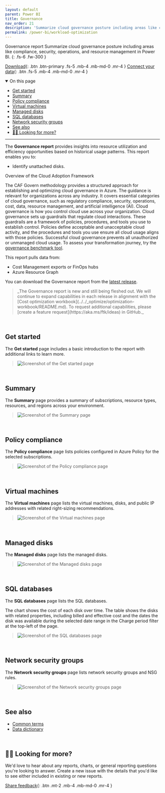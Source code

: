 ```yaml
---
layout: default
parent: Power BI
title: Governance
nav_order: 21
description: 'Summarize cloud governance posture including areas like compliance, security, operations, and resource management in Power BI.'
permalink: /power-bi/workload-optimization
---
```


<span class="fs-9 d-block mb-4">Governance report</span>
Summarize cloud governance posture including areas like compliance, security, operations, and resource management in Power BI.
{: .fs-6 .fw-300 }

[Download](https://github.com/microsoft/finops-toolkit/releases/latest/download/Governance.pbix){: .btn .btn-primary .fs-5 .mb-4 .mb-md-0 .mr-4 }
[Connect your data](./README.md#-connect-to-your-data){: .btn .fs-5 .mb-4 .mb-md-0 .mr-4 }

<details open markdown="1">
   <summary class="fs-2 text-uppercase">On this page</summary>

- [Get started](#get-started)
- [Summary](#summary)
- [Policy compliance](#policy-compliance)
- [Virtual machines](#virtual-machines)
- [Managed disks](#managed-disks)
- [SQL databases](#sql-databases)
- [Network security groups](#network-security-groups)
- [See also](#see-also)
- [🙋‍♀️ Looking for more?](#️-looking-for-more)

</details>

---

The **Governance report** provides insights into resource utilization and efficiency opportunities based on historical usage patterns. This report enables you to:

- Identify unattached disks.


Overview of the Cloud Adoption Framework

The CAF Govern methodology provides a structured approach for establishing and optimizing cloud governance in Azure. The guidance is relevant for organizations across any industry. It covers essential categories of cloud governance, such as regulatory compliance, security, operations, cost, data, resource management, and artificial intelligence (AI).
Cloud governance is how you control cloud use across your organization. Cloud governance sets up guardrails that regulate cloud interactions. These guardrails are a framework of policies, procedures, and tools you use to establish control. Policies define acceptable and unacceptable cloud activity, and the procedures and tools you use ensure all cloud usage aligns with those policies. Successful cloud governance prevents all unauthorized or unmanaged cloud usage.
To assess your transformation journey, try the [governance benchmark tool](https://learn.microsoft.com/assessments/b1891add-7646-4d60-a875-32a4ab26327e/?WT.mc_id=FinOpsToolkit).


This report pulls data from:

- Cost Management exports or FinOps hubs
- Azure Resource Graph

You can download the Governance report from the [latest release](https://github.com/microsoft/finops-toolkit/releases).

<blockquote class="note" markdown="1">
_The Governance report is new and still being fleshed out. We will continue to expand capabilities in each release in alignment with the [Cost optimization workbook](../../_optimize/optimization-workbook/README.md). To request additional capabilities, please [create a feature request](https://aka.ms/ftk/ideas) in GitHub._
</blockquote>

<br>

## Get started

The **Get started** page includes a basic introduction to the report with additional links to learn more.

> ![Screenshot of the Get started page](https://github.com/user-attachments/assets/d4b699cd-72c8-453c-9d54-7c1b6dbb155c)

<br>

## Summary

The **Summary** page provides a summary of subscriptions, resource types, resources, and regions across your environment.

> ![Screenshot of the Summary page](https://github.com/user-attachments/assets/4376b964-f1b7-4fee-819a-7a40e3e07e06)

<br>

## Policy compliance

The **Policy compliance** page lists policies configured in Azure Policy for the selected subscriptions.

> ![Screenshot of the Policy compliance page](https://github.com/user-attachments/assets/3b91565f-f25e-474f-ad93-978df3d4937c)

<br>

## Virtual machines

The **Virtual machines** page lists the virtual machines, disks, and public IP addresses with related right-sizing recommendations.

> ![Screenshot of the Virtual machines page](https://github.com/user-attachments/assets/d951df9a-3f5b-4294-b48e-840cb4901add)

<br>

## Managed disks

The **Managed disks** page lists the managed disks.

> ![Screenshot of the Managed disks page](https://github.com/user-attachments/assets/545fd571-5753-4705-881a-b27e65269f13)

<br>

## SQL databases

The **SQL databases** page lists the SQL databases.

The chart shows the cost of each disk over time. The table shows the disks with related properties, including billed and effective cost and the dates the disk was available during the selected date range in the Charge period filter at the top-left of the page.

> ![Screenshot of the SQL databases page](https://github.com/user-attachments/assets/7da6e086-a6c1-44e2-a70b-b72df6bac346)

<br>

## Network security groups

The **Network security groups** page lists network security groups and NSG rules.

> ![Screenshot of the Network security groups page](https://github.com/user-attachments/assets/ac522ccc-4ab3-4819-b1c0-bf1252ff1cdd)

<br>

## See also

- [Common terms](../../_resources/terms.md)
- [Data dictionary](../../_resources/data-dictionary.md)

<br>

## 🙋‍♀️ Looking for more?

We'd love to hear about any reports, charts, or general reporting questions you're looking to answer. Create a new issue with the details that you'd like to see either included in existing or new reports.

[Share feedback](https://aka.ms/ftk/idea){: .btn .mt-2 .mb-4 .mb-md-0 .mr-4 }

<br>
